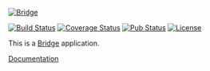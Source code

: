 [![Bridge](http://dart-bridge.github.io/images/bridge-cover.svg)](http://dart-bridge.io)

[![Build Status](https://img.shields.io/travis/dart-bridge/framework.svg)](https://travis-ci.org/dart-bridge/framework)
[![Coverage Status](https://img.shields.io/coveralls/dart-bridge/framework.svg)](https://coveralls.io/r/dart-bridge/framework)
[![Pub Status](https://img.shields.io/pub/v/bridge.svg)](https://pub.dartlang.org/packages/bridge)
[![License](https://img.shields.io/github/license/dart-bridge/framework.svg)](https://pub.dartlang.org/packages/bridge)

<!--
Feel free to change this file to describe the project you are working on!
-->

This is a [Bridge](http://github.com/dart-bridge/framework) application.

[Documentation](http://dart-bridge.io)